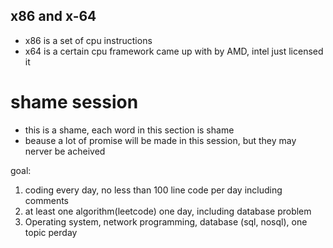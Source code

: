 ## x86 and x-64
- x86 is a set of cpu instructions 
- x64 is a certain cpu framework came up with by AMD, intel just licensed it


# shame session 

- this is a shame, each word in this section is shame
- beause a lot of promise will be made in this session, but they may nerver be acheived 


goal:

1. coding every day, no less than 100 line code per day including comments
2. at least one algorithm(leetcode) one day, including database problem
3. Operating system, network programming, database (sql, nosql), one topic perday


